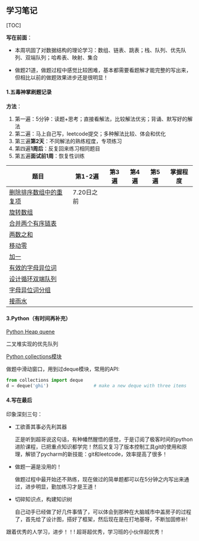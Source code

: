 ## 学习笔记

[TOC]

**写在前面**：

- 本周巩固了对数据结构的理论学习：数组、链表、跳表；栈、队列、优先队列、双端队列；哈希表、映射、集合

- 做题21道，做题过程中感觉比较困难，基本都需要看题解才能完整的写出来，但相比以前的做题效果进步还是很明显！

#### 1.五毒神掌刷题记录

**方法**：

1. 第一遍：5分钟：读题+思考；直接看解法，比较解法优劣；背诵、默写好的解法
2. 第二遍：马上自己写，leetcode提交；多种解法比较、体会和优化
3. 第三遍**第2天**：不同解法的熟练程度，专项练习
4. 第四遍**1周后**：反复回来练习相同题目
5. 第五遍**面试前1周**：恢复性训练

| 题目                                                         | 第1-2遍    | 第3遍 | 第4遍 | 第5遍 | 掌握程度 |
| ------------------------------------------------------------ | ---------- | ----- | ----- | ----- | -------- |
| [删除排序数组中的重复项](leetcode/editor/cn/[26]删除排序数组中的重复项.py) | 7.20日之前 |       |       |       |          |
| [旋转数组](leetcode/editor/cn/[189]旋转数组.py)              |            |       |       |       |          |
| [合并两个有序链表](leetcode/editor/cn/[21]合并两个有序链表.py) |            |       |       |       |          |
| [两数之和](leetcode/editor/cn/[1]两数之和.py)                |            |       |       |       |          |
| [移动零](leetcode/editor/cn/[283]移动零.py)                  |            |       |       |       |          |
| [加一](leetcode/editor/cn/[66]加一.py)                       |            |       |       |       |          |
| [有效的字母异位词](leetcode/editor/cn/[242]有效的字母异位词.py) |            |       |       |       |          |
| [设计循环双端队列](leetcode/editor/cn/[641]设计循环双端队列.py) |            |       |       |       |          |
| [字母异位词分组](leetcode/editor/cn/[49]字母异位词分组.py)   |            |       |       |       |          |
| [接雨水](leetcode/editor/cn/[42]接雨水.py)                   |            |       |       |       |          |

#### 3.Python（有时间再补充）

[Python Heap quene](https://docs.python.org/2/library/heapq.html) 

二叉堆实现的优先队列

[Python collections模块](https://docs.python.org/2/library/collections.html)

做题中滑动窗口，用到过deque模块，常用的API:

```python
from collections import deque
d = deque('ghi')                 # make a new deque with three items
```

#### 4.写在最后

印象深刻三句：

- 工欲善其事必先利其器

  正是听到超哥说这句话，有种幡然醒悟的感觉，于是订阅了极客时间的python进阶课程，已把重点知识都学完！然后又复习了版本控制工具git的使用和原理，解锁了pycharm的新技能：git和leetcode，效率提高了很多！

- 做题一遍是没用的！

  做题过程中最开始还不熟练，现在做过的简单题都可以在5分钟之内写出来通过，进步明显，勤加练习才是王道！

- 切碎知识点，构建知识树

  自己动手已经做了好几件事情了，可以体会到那种在大脑城市中盖房子的过程了，首先给了设计图，搭好了框架，然后现在是在打地基呀，不断加固修补!

跟着优秀的人学习，进步！！! 超哥超优秀，学习班的小伙伴超优秀！

